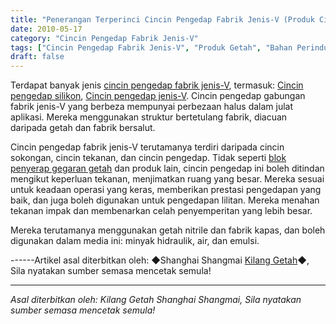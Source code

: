 ```yaml
---
title: "Penerangan Terperinci Cincin Pengedap Fabrik Jenis-V (Produk Cincin Pengedap Jenis-V)"
date: 2010-05-17
category: "Cincin Pengedap Fabrik Jenis-V"
tags: ["Cincin Pengedap Fabrik Jenis-V", "Produk Getah", "Bahan Perindustrian"]
draft: false
---
```


Terdapat banyak jenis [cincin pengedap fabrik jenis-V](http://www.smpolymer.com/vxingjiabumifengquan/), termasuk: [Cincin pengedap silikon](http://www.smpolymer.com/), [Cincin pengedap jenis-V](http://www.smpolymer.com/). Cincin pengedap gabungan fabrik jenis-V yang berbeza mempunyai perbezaan halus dalam julat aplikasi. Mereka menggunakan struktur bertetulang fabrik, diacuan daripada getah dan fabrik bersalut.

Cincin pengedap fabrik jenis-V terutamanya terdiri daripada cincin sokongan, cincin tekanan, dan cincin pengedap. Tidak seperti [blok penyerap gegaran getah](http://www.smpolymer.com/) dan produk lain, cincin pengedap ini boleh ditindan mengikut keperluan tekanan, menjimatkan ruang yang besar. Mereka sesuai untuk keadaan operasi yang keras, memberikan prestasi pengedapan yang baik, dan juga boleh digunakan untuk pengedapan lilitan. Mereka menahan tekanan impak dan membenarkan celah penyemperitan yang lebih besar.

Mereka terutamanya menggunakan getah nitrile dan fabrik kapas, dan boleh digunakan dalam media ini: minyak hidraulik, air, dan emulsi.

------Artikel asal diterbitkan oleh: ◆Shanghai Shangmai [Kilang Getah](http://www.smpolymer.com/)◆, Sila nyatakan sumber semasa mencetak semula!

---

*Asal diterbitkan oleh: Kilang Getah Shanghai Shangmai, Sila nyatakan sumber semasa mencetak semula!*